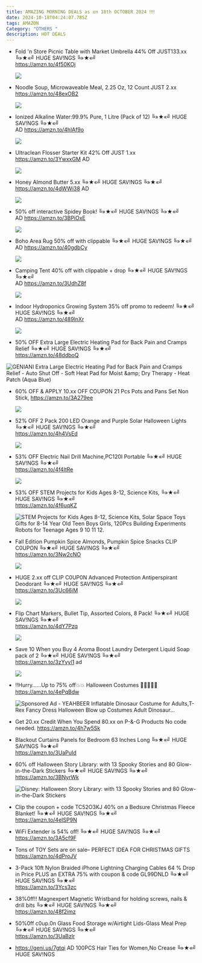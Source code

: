 ```yaml
---
title: AMAZING MORNING DEALS as on 18th OCTOBER 2024 ‼‼
date: 2024-10-18T04:24:07.785Z
tags: AMAZON
Category: "OTHERS "
description: HOT DEALS
---
```

* Fold 'n Store Picnic Table with Market Umbrella
  44% Off JUST133.xx 
  ╚»★«╝ HUGE SAV!NGS ╚»★«╝\
  https://amzn.to/4f50KOj<!--StartFragment-->

  ![](https://m.media-amazon.com/images/I/71d-Fpml74L._AC_SL1500_.jpg)
* Noodle Soup, Microwaveable Meal, 2.25 Oz, 12 Count JUST 2.xx
  https://amzn.to/48exOB2<!--StartFragment-->

  ![](https://m.media-amazon.com/images/I/91ivZ6a9gfL._SL1500_.jpg)
* Ionized Alkaline Water:99.9% Pure, 1 Litre (Pack of 12)
  ╚»★«╝ HUGE SAV!NGS ╚»★«╝\
  AD
  https://amzn.to/4hlAf9o<!--StartFragment-->

  ![](https://m.media-amazon.com/images/I/71XwD84nCLL._SL1500_.jpg)
* Ultraclean  Flosser Starter Kit
  42% Off   JUST 1.xx
  https://amzn.to/3YwxxGM  AD<!--StartFragment-->

  ![](https://m.media-amazon.com/images/I/61LRaa4SyUL._SL1500_.jpg)
* Honey Almond Butter
  5.xx
  ╚»★«╝ HUGE SAV!NGS ╚»★«╝\
  https://amzn.to/4dWWi38
  AD<!--StartFragment-->

  ![](https://m.media-amazon.com/images/I/713e+vn1wEL._SL1500_.jpg)
* 50% off
  interactive Spidey Book! 
  ╚»★«╝ HUGE SAV!NGS ╚»★«╝\
  AD
  https://amzn.to/3BPiOxE<!--StartFragment-->

  ![](https://m.media-amazon.com/images/I/91ugCy-pq1L._SL1500_.jpg)
* Boho Area Rug
  50% off with clippable
  ╚»★«╝ HUGE SAV!NGS ╚»★«╝\
  AD
  https://amzn.to/40gdbCy<!--StartFragment-->

  ![](https://m.media-amazon.com/images/I/91PDjlC89oL._AC_SL1500_.jpg)
* Camping Tent
  40% off with clippable + drop
  ╚»★«╝ HUGE SAV!NGS ╚»★«╝\
  AD
  https://amzn.to/3UdhZ8f<!--StartFragment-->

  ![](https://m.media-amazon.com/images/I/71pG8O6NcuL._AC_SL1500_.jpg)
* Indoor Hydroponics Growing System 
  35% off promo to redeem!
  ╚»★«╝ HUGE SAV!NGS ╚»★«╝\
  AD
  https://amzn.to/489lnXr<!--StartFragment-->

  ![](https://m.media-amazon.com/images/I/81ecYEtj-FL._AC_SL1500_.jpg)
* 50% OFF 
  Extra Large Electric Heating Pad for Back Pain and Cramps Relief 
  ╚»★«╝ HUGE SAV!NGS ╚»★«╝\
  https://amzn.to/48ddboQ<!--StartFragment-->

![GENIANI Extra Large Electric Heating Pad for Back Pain and Cramps Relief - Auto Shut Off - Soft Heat Pad for Moist \&amp; Dry Therapy - Heat Patch (Aqua Blue)](https://m.media-amazon.com/images/I/91N9aL65VnL.__AC_SX300_SY300_QL70_FMwebp_.jpg)

* 60% OFF & APPLY 10.xx OFF COUPON 
  21 Pcs Pots and Pans Set Non Stick, 
  https://amzn.to/3A279ee<!--StartFragment-->

  ![](https://m.media-amazon.com/images/I/7144FcUnkiL._AC_SL1500_.jpg)
* 52% OFF 
  2 Pack 200 LED Orange and Purple Solar Halloween Lights 
  ╚»★«╝ HUGE SAV!NGS ╚»★«╝\
  https://amzn.to/4h4VsEd<!--StartFragment-->

  ![](https://m.media-amazon.com/images/I/91IhiDV3UiL._AC_SL1500_.jpg)
* 53% OFF
  Electric Nail Drill Machine,PC120I Portable 
  ╚»★«╝ HUGE SAV!NGS ╚»★«╝\
  https://amzn.to/4f4ItRe<!--StartFragment-->

  ![](https://m.media-amazon.com/images/I/71HmFKgLRgL._SL1500_.jpg)
* 53% OFF 
  STEM Projects for Kids Ages 8-12, Science Kits, 
  ╚»★«╝ HUGE SAV!NGS ╚»★«╝\
  https://amzn.to/4f6uqKZ<!--StartFragment-->

  ![STEM Projects for Kids Ages 8-12, Science Kits, Solar Space Toys Gifts for 8-14 Year Old Teen Boys Girls, 120Pcs Building Experiments Robots for Teenage Ages 9 10 11 12.](https://m.media-amazon.com/images/I/81HyT1O3VgS.__AC_SX300_SY300_QL70_FMwebp_.jpg)
* Fall Edition Pumpkin Spice Almonds, Pumpkin Spice Snacks
  CLIP C0UPON
  ╚»★«╝ HUGE SAV!NGS ╚»★«╝\
  https://amzn.to/3Nw2cNO<!--StartFragment-->

  ![](https://m.media-amazon.com/images/I/81Z0gFbMsWL._SL1500_.jpg)
* HUGE 2.xx off CLIP C0UP0N 
  Advanced Protection Antiperspirant Deodorant
  ╚»★«╝ HUGE SAV!NGS ╚»★«╝\
  https://amzn.to/3Uc66iM<!--StartFragment-->

  ![](https://m.media-amazon.com/images/I/71-Y6--TdKL._SL1500_.jpg)
* Flip Chart Markers, Bullet Tip, Assorted Colors, 8 Pack!
  ╚»★«╝ HUGE SAV!NGS ╚»★«╝\
  https://amzn.to/4dY7Pzq<!--StartFragment-->

  ![](https://m.media-amazon.com/images/I/81WhwH+1IrL._AC_SL1500_.jpg)
* Save 10 When you Buy 4
  Aroma Boost Laundry Detergent Liquid Soap pack of 2
  ╚»★«╝ HUGE SAV!NGS ╚»★«╝\
  https://amzn.to/3zYvyl1   ad<!--StartFragment-->

  ![](https://m.media-amazon.com/images/I/81aofG6DpJL._AC_SL1500_.jpg)
* ‼Hurry……Up to 75% off💥💥
  Halloween Costumes 🎃🎃🎃🎃🎃
  https://amzn.to/4ePqBdw<!--StartFragment-->

  ![Sponsored Ad - YEAHBEER Inflatable Dinosaur Costume for Adults,T-Rex Fancy Dress Halloween Blow up Costumes Adult Dinosaur...](https://m.media-amazon.com/images/I/6101iHpAm2L._AC_UL320_.jpg)
* Get 20.xx Credit When You Spend 80.xx on P-&-G Products
  No code needed.
  https://amzn.to/4h7w5Sk
* Blackout Curtains Panels for Bedroom 63 Inches Long 
  ╚»★«╝ HUGE SAV!NGS ╚»★«╝\
  https://amzn.to/3UaPuId
* 60% off
  Halloween Story Library: with 13 Spooky Stories and 80 Glow-in-the-Dark Stickers
  ╚»★«╝ HUGE SAV!NGS ╚»★«╝\
  https://amzn.to/3BNyrWk<!--StartFragment-->

  ![Disney: Halloween Story Library: with 13 Spooky Stories and 80 Glow-in-the-Dark Stickers](https://m.media-amazon.com/images/I/71oIo+mDq0L._SY385_.jpg)
* Clip the coupon + code TC52O3KJ 
  40% on a Bedsure Christmas Fleece Blanket!
  ╚»★«╝ HUGE SAV!NGS ╚»★«╝\
  https://amzn.to/4eISP9N
* WiFi Extender is 54% off! 
  ╚»★«╝ HUGE SAV!NGS ╚»★«╝\
  https://amzn.to/3A5cf9F
* Tons of TOY Sets are on sale– PERFECT IDEA FOR CHRISTMAS GIFTS 
  https://amzn.to/4dProJV
* 3-Pack 10ft Nylon Braided iPhone Lightning Charging Cables
  64 % Drop in Price PLUS an EXTRA 75% with coupon & code GL99DNLD 
  ╚»★«╝ HUGE SAV!NGS ╚»★«╝\
  https://amzn.to/3Ycs3zc
* 38%0ff!! 
  Magnexpert Magnetic Wristband for holding screws, nails & drill bits
  ╚»★«╝ HUGE SAV!NGS ╚»★«╝\
  https://amzn.to/48f2imz
* 50%0ff c0up.0n
  Glass Food Storage w/Airtight Lids-Glass Meal Prep
  ╚»★«╝ HUGE SAV!NGS ╚»★«╝\
  https://amzn.to/3UaBzlr
* https://geni.us/7gtqi   AD
  100PCS Hair Ties for Women,No Crease
  ╚»★«╝ HUGE SAV!NGS